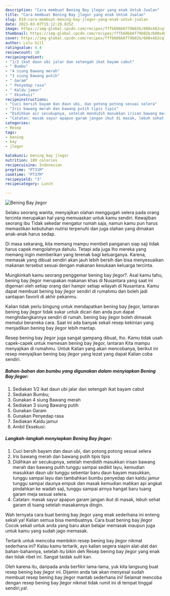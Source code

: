 ```yaml
---
description: "Cara membuat Bening Bay jlegor yang enak Untuk Jualan"
title: "Cara membuat Bening Bay jlegor yang enak Untuk Jualan"
slug: 819-cara-membuat-bening-bay-jlegor-yang-enak-untuk-jualan
date: 2021-03-07T15:12:29.825Z
image: https://img-global.cpcdn.com/recipes/fffb60bb6f79b02b/680x482cq70/bening-bay-jlegor-foto-resep-utama.jpg
thumbnail: https://img-global.cpcdn.com/recipes/fffb60bb6f79b02b/680x482cq70/bening-bay-jlegor-foto-resep-utama.jpg
cover: https://img-global.cpcdn.com/recipes/fffb60bb6f79b02b/680x482cq70/bening-bay-jlegor-foto-resep-utama.jpg
author: Lulu Gill
ratingvalue: 4.4
reviewcount: 10
recipeingredient:
- "1/2 ikat daun ubi jalar dan setengah ikat bayam cabut"
- " Bumbu"
- "4 siung Bawang merah"
- "3 siung Bawang putih"
- " Garam"
- " Penyedap rasa"
- " Kaldu jamur"
- " Eksekusi"
recipeinstructions:
- "Cuci bersih bayam dan daun ubi, dan potong potong sesuai selera"
- "Iris bawang merah dan bawang putih tipis tipis"
- "Didihkan air secukupnya, setelah mendidih masukkan irisan bawang merah dan bawang putih tunggu sampai sedikit layu, kemudian masukkan daun ubi tunggu sebentar baru daun bayam masukkan, tunggu sampai layu dan tambahkan bumbu penyedap dan kaldu jamur tunggu sampai daunya empuk dan masak kemudian matikan api angkat pindahkan ke wadah saji, tunggu sampai airnya hangat baru tuang garam meja sesuai selera."
- "Catatan: masak sayur apapun garam jangan ikut di masak, lebuh sehat garam di tuang setelah masakannya dingin."
categories:
- Resep
tags:
- bening
- bay
- jlegor

katakunci: bening bay jlegor 
nutrition: 189 calories
recipecuisine: Indonesian
preptime: "PT31M"
cooktime: "PT37M"
recipeyield: "3"
recipecategory: Lunch

---
```



![Bening Bay jlegor](https://img-global.cpcdn.com/recipes/fffb60bb6f79b02b/680x482cq70/bening-bay-jlegor-foto-resep-utama.jpg)

Selaku seorang wanita, menyajikan olahan menggugah selera pada orang tercinta merupakan hal yang memuaskan untuk kamu sendiri. Kewajiban seorang ibu Tidak sekedar mengatur rumah saja, namun kamu pun harus memastikan kebutuhan nutrisi terpenuhi dan juga olahan yang dimakan anak-anak harus sedap.

Di masa  sekarang, kita memang mampu membeli panganan siap saji tidak harus capek mengolahnya dahulu. Tetapi ada juga lho mereka yang memang ingin memberikan yang terenak bagi keluarganya. Karena, memasak yang dibuat sendiri akan jauh lebih bersih dan bisa menyesuaikan makanan tersebut sesuai dengan makanan kesukaan keluarga tercinta. 



Mungkinkah kamu seorang penggemar bening bay jlegor?. Asal kamu tahu, bening bay jlegor merupakan makanan khas di Nusantara yang saat ini digemari oleh setiap orang dari hampir setiap wilayah di Nusantara. Kamu dapat membuat bening bay jlegor sendiri di rumahmu dan boleh jadi santapan favorit di akhir pekanmu.

Kalian tidak perlu bingung untuk mendapatkan bening bay jlegor, lantaran bening bay jlegor tidak sukar untuk dicari dan anda pun dapat menghidangkannya sendiri di rumah. bening bay jlegor boleh dimasak memalui beraneka cara. Saat ini ada banyak sekali resep kekinian yang menjadikan bening bay jlegor lebih mantap.

Resep bening bay jlegor juga sangat gampang dibuat, lho. Kamu tidak usah capek-capek untuk memesan bening bay jlegor, lantaran Kita mampu menyajikan di rumahmu. Untuk Kalian yang akan mencobanya, berikut ini resep menyajikan bening bay jlegor yang lezat yang dapat Kalian coba sendiri.

<!--inarticleads1-->

##### Bahan-bahan dan bumbu yang digunakan dalam menyiapkan Bening Bay jlegor:

1. Sediakan 1/2 ikat daun ubi jalar dan setengah ikat bayam cabut
1. Sediakan  Bumbu;
1. Gunakan 4 siung Bawang merah
1. Sediakan 3 siung Bawang putih
1. Gunakan  Garam
1. Gunakan  Penyedap rasa
1. Sediakan  Kaldu jamur
1. Ambil  Eksekusi:




<!--inarticleads2-->

##### Langkah-langkah menyiapkan Bening Bay jlegor:

1. Cuci bersih bayam dan daun ubi, dan potong potong sesuai selera
1. Iris bawang merah dan bawang putih tipis tipis
1. Didihkan air secukupnya, setelah mendidih masukkan irisan bawang merah dan bawang putih tunggu sampai sedikit layu, kemudian masukkan daun ubi tunggu sebentar baru daun bayam masukkan, tunggu sampai layu dan tambahkan bumbu penyedap dan kaldu jamur tunggu sampai daunya empuk dan masak kemudian matikan api angkat pindahkan ke wadah saji, tunggu sampai airnya hangat baru tuang garam meja sesuai selera.
1. Catatan: masak sayur apapun garam jangan ikut di masak, lebuh sehat garam di tuang setelah masakannya dingin.




Wah ternyata cara buat bening bay jlegor yang enak sederhana ini enteng sekali ya! Kalian semua bisa membuatnya. Cara buat bening bay jlegor Cocok sekali untuk anda yang baru akan belajar memasak maupun juga untuk kamu yang sudah jago memasak.

Tertarik untuk mencoba membikin resep bening bay jlegor nikmat sederhana ini? Kalau kamu tertarik, ayo kalian segera siapin alat-alat dan bahan-bahannya, setelah itu bikin deh Resep bening bay jlegor yang enak dan tidak ribet ini. Sangat taidak sulit kan. 

Oleh karena itu, daripada anda berfikir lama-lama, yuk kita langsung buat resep bening bay jlegor ini. Dijamin anda tak akan menyesal sudah membuat resep bening bay jlegor mantab sederhana ini! Selamat mencoba dengan resep bening bay jlegor nikmat tidak rumit ini di tempat tinggal sendiri,ya!.

